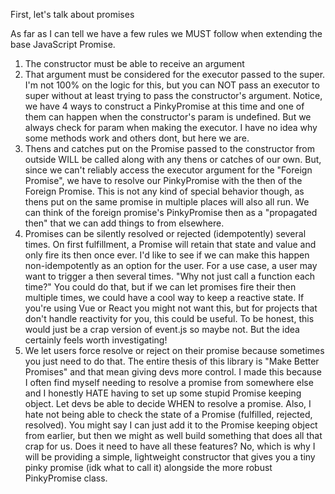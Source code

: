 First, let's talk about promises

As far as I can tell we have a few rules we MUST follow when extending the base JavaScript Promise.

1. The constructor must be able to receive an argument
2. That argument must be considered for the executor passed to the super. I'm not 100% on the logic for this, but you can NOT pass an executor to super without at least trying to pass the constructor's argument. Notice, we have 4 ways to construct a PinkyPromise at this time and one of them can happen when the constructor's param is undefined. But we always check for param when making the executor. I have no idea why some methods work and others dont, but here we are.
3. Thens and catches put on the Promise passed to the constructor from outside WILL be called along with any thens or catches of our own. But, since we can't reliably access the executor argument for the "Foreign Promise", we have to resolve our PinkyPromise with the then of the Foreign Promise. This is not any kind of special behavior though, as thens put on the same promise in multiple places will also all run. We can think of the foreign promise's PinkyPromise then as a "propagated then" that we can add things to from elsewhere.
4. Promises can be silently resolved or rejected (idempotently) several times. On first fulfillment, a Promise will retain that state and value and only fire its then once ever. I'd like to see if we can make this happen non-idempotently as an option for the user. For a use case, a user may want to trigger a then several times. "Why not just call a function each time?" You could do that, but if we can let promises fire their then multiple times, we could have a cool way to keep a reactive state. If you're using Vue or React you might not want this, but for projects that don't handle reactivity for you, this could be useful. To be honest, this would just be a crap version of event.js so maybe not. But the idea certainly feels worth investigating!
5. We let users force resolve or reject on their promise because sometimes you just need to do that. The entire thesis of this library is "Make Better Promises" and that mean giving devs more control. I made this because I often find myself needing to resolve a promise from somewhere else and I honestly HATE having to set up some stupid Promise keeping object. Let devs be able to decide WHEN to resolve a promise. Also, I hate not being able to check the state of a Promise (fulfilled, rejected, resolved). You might say I can just add it to the Promise keeping object from earlier, but then we might as well build something that does all that crap for us. Does it need to have all these features? No, which is why I will be providing a simple, lightweight constructor that gives you a tiny pinky promise (idk what to call it) alongside the more robust PinkyPromise class.
